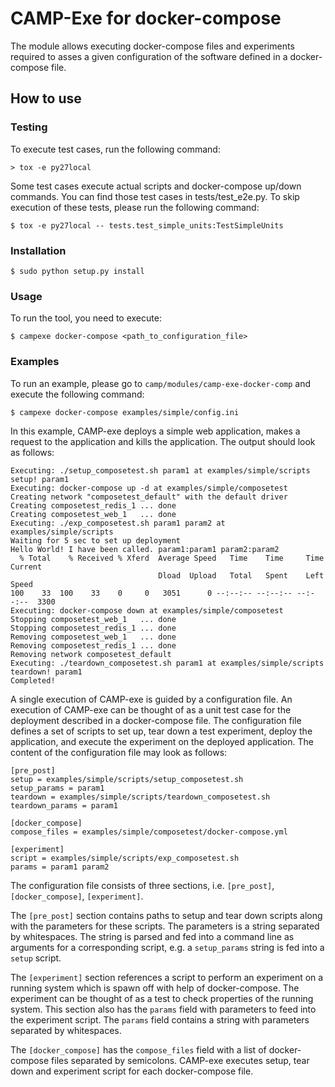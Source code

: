 # CAMP-Exe for docker-compose
The module allows executing docker-compose files and experiments required to asses a given configuration of the software defined in a docker-compose file.

## How to use
### Testing
To execute test cases, run the following command:
```
> tox -e py27local
```
Some test cases execute actual scripts and docker-compose up/down commands. You can find those test cases in tests/test_e2e.py. To skip execution of these tests, please run the following command:
```
$ tox -e py27local -- tests.test_simple_units:TestSimpleUnits
```
### Installation
```
$ sudo python setup.py install
```

### Usage
To run the tool, you need to execute:
```
$ campexe docker-compose <path_to_configuration_file>
```

### Examples
To run an example, please go to ```camp/modules/camp-exe-docker-comp``` and execute the following command:
```
$ campexe docker-compose examples/simple/config.ini
```
In this example, CAMP-exe deploys a simple web application, makes a request to the application and kills the application. The output should look as follows:
```
Executing: ./setup_composetest.sh param1 at examples/simple/scripts
setup! param1
Executing: docker-compose up -d at examples/simple/composetest
Creating network "composetest_default" with the default driver
Creating composetest_redis_1 ... done
Creating composetest_web_1   ... done
Executing: ./exp_composetest.sh param1 param2 at examples/simple/scripts
Waiting for 5 sec to set up deployment
Hello World! I have been called. param1:param1 param2:param2
  % Total    % Received % Xferd  Average Speed   Time    Time     Time  Current
                                 Dload  Upload   Total   Spent    Left  Speed
100    33  100    33    0     0   3051      0 --:--:-- --:--:-- --:--:--  3300
Executing: docker-compose down at examples/simple/composetest
Stopping composetest_web_1   ... done
Stopping composetest_redis_1 ... done
Removing composetest_web_1   ... done
Removing composetest_redis_1 ... done
Removing network composetest_default
Executing: ./teardown_composetest.sh param1 at examples/simple/scripts
teardown! param1
Completed!

```

A single execution of CAMP-exe is guided by a configuration file. An execution of CAMP-exe can be thought of as a unit test case for the deployment described in a docker-compose file. The configuration file defines a set of scripts to set up, tear down a test experiment, deploy the application, and execute the experiment on the deployed application. The content of the configuration file may look as follows:
```
[pre_post]
setup = examples/simple/scripts/setup_composetest.sh
setup_params = param1
teardown = examples/simple/scripts/teardown_composetest.sh
teardown_params = param1

[docker_compose]
compose_files = examples/simple/composetest/docker-compose.yml

[experiment]
script = examples/simple/scripts/exp_composetest.sh
params = param1 param2
```
The configuration file consists of three sections, i.e. ```[pre_post]```, ```[docker_compose]```, ```[experiment]```.

The ```[pre_post]``` section contains paths to setup and tear down scripts along with the parameters for these scripts. The parameters is a string separated by whitespaces. The string is parsed and fed into a command line as arguments for a corresponding script, e.g. a ```setup_params``` string is fed into a ```setup``` script.

The ```[experiment]``` section references a script to perform an experiment on a running system which is spawn off with help of docker-compose. The experiment can be thought of as a test to check properties of the running system. This section also has the ```params``` field with parameters to feed into the experiment script. The ```params``` field contains a string with parameters separated by whitespaces.

The ```[docker_compose]``` has the ```compose_files``` field with a list of docker-compose files separated by semicolons. CAMP-exe executes setup, tear down and experiment script for each docker-compose file.
